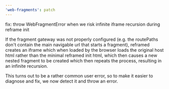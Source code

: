 ```yaml
---
'web-fragments': patch
---
```


fix: throw WebFragmentError when we risk infinite iframe recursion during reframe init

If the fragment gateway was not properly configured (e.g. the routePaths don't contain the main navigable url that starts a fragment), reframed creates an iframe which when loaded by the browser loads the original host html rather than the minimal reframed init html, which then causes a new nested fragment to be created which then repeats the process, resulting in an infinite recursion.

This turns out to be a rather common user error, so to make it easier to diagnose and fix, we now detect it and throw an error.

